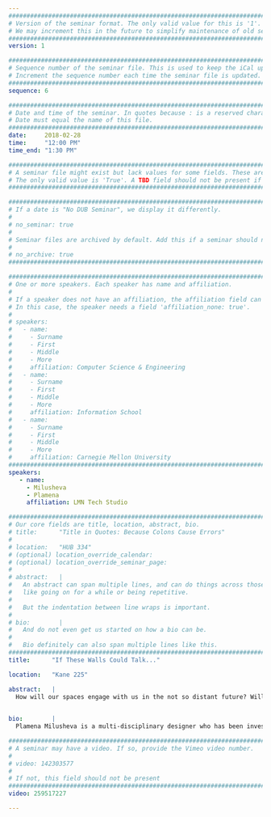 ```yaml
---
################################################################################
# Version of the seminar format. The only valid value for this is '1'. 
# We may increment this in the future to simplify maintenance of old seminars.
################################################################################
version: 1

################################################################################
# Sequence number of the seminar file. This is used to keep the iCal up to date.
# Increment the sequence number each time the seminar file is updated.
################################################################################
sequence: 6

################################################################################
# Date and time of the seminar. In quotes because : is a reserved character.
# Date must equal the name of this file.
################################################################################
date:     2018-02-28
time:     "12:00 PM"
time_end: "1:30 PM"

################################################################################
# A seminar file might exist but lack values for some fields. These are 'TBD'. 
# The only valid value is 'True'. A TBD field should not be present if 'False'.
################################################################################

################################################################################
# If a date is "No DUB Seminar", we display it differently.
#
# no_seminar: true
#
# Seminar files are archived by default. Add this if a seminar should not be.
#
# no_archive: true
################################################################################

################################################################################
# One or more speakers. Each speaker has name and affiliation.
#
# If a speaker does not have an affiliation, the affiliation field can be removed.
# In this case, the speaker needs a field 'affiliation_none: true'.
#
# speakers:
#   - name: 
#     - Surname
#     - First
#     - Middle
#     - More
#     affiliation: Computer Science & Engineering 
#   - name: 
#     - Surname
#     - First
#     - Middle
#     - More
#     affiliation: Information School 
#   - name: 
#     - Surname
#     - First
#     - Middle
#     - More
#     affiliation: Carnegie Mellon University 
################################################################################
speakers:
   - name: 
     - Milusheva
     - Plamena
     affiliation: LMN Tech Studio

################################################################################
# Our core fields are title, location, abstract, bio.
# title:      "Title in Quotes: Because Colons Cause Errors"
# 
# location:   "HUB 334"
# (optional) location_override_calendar:
# (optional) location_override_seminar_page:
#
# abstract:   |
#   An abstract can span multiple lines, and can do things across those lines,
#   like going on for a while or being repetitive.
#
#   But the indentation between line wraps is important.
#
# bio:        |
#   And do not even get us started on how a bio can be.
#
#   Bio definitely can also span multiple lines like this.
################################################################################
title:      "If These Walls Could Talk..."

location:   "Kane 225"

abstract:   |
  How will our spaces engage with us in the not so distant future? Will they understand us, comfort us, support us, in addition to providing us with shelter? Will buildings become more active participants in our cities? Could they help us be more productive, more present, or more connected to our surroundings? These are questions that have become reasonable with the exponential developments in computational processing power, sensing capabilities, data analysis, wireless communication, and the vast virtual and physical communities willing to share information, tools, and experience. While architecture has always had a somewhat tumultuous relationship with digital tools, we have entered a new chapter in the life of the built environment where the digital tools no longer simply replicate the analog more efficiently but instead completely redefine our relationship to buildings both as designers and as users. In this talk, that will be one part elegy to architecture's strife with the digital world and three parts ode to architecture's rebirth through a digitally integrated process and experience, I will present a set of interactive installations developed within LMN's internal R & D group LMNts. The discussion will focus on how these prototypes allow us to engage directly with new tools and technologies, challenging us to develop workflows that help us design within hybrid physical/digital environments. 

  
bio:        |
  Plamena Milusheva is a multi-disciplinary designer who has been investigating the relationship between design and technology for the last ten years. Trained as an architect, her focus has been on the potential for technological advances to impact built environments at multiple scales, from design process to physical experience. After finishing her Masters of Architecture at UC Berkeley, she took a detour from architecture and spent several years in the Seattle tech and fabrication community. Since joining LMN's Tech Studio, she has been combining her interest in electronics, digital fabrication, and software to push the practice of architecture through research, development of prototypes, and collaboration with other industries. She focuses on interactive environments and how access to new and future technological developments has the potential to impact the role of architects and how people understand and engage with spaces.

################################################################################
# A seminar may have a video. If so, provide the Vimeo video number.
#
# video: 142303577
#
# If not, this field should not be present 
################################################################################
video: 259517227

---
```

